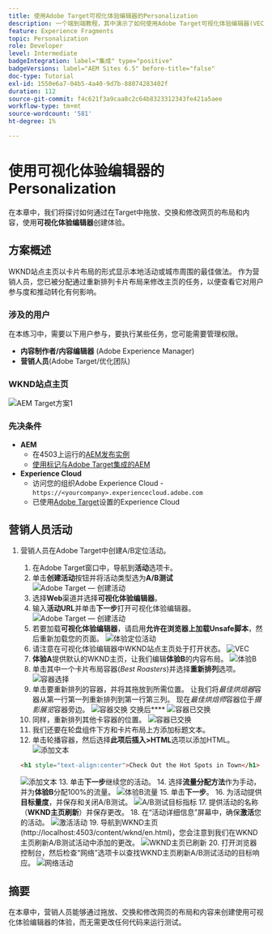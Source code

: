 ```yaml
---
title: 使用Adobe Target可视化体验编辑器的Personalization
description: 一个端到端教程，其中演示了如何使用Adobe Target可视化体验编辑器(VEC)创建和提供个性化体验。
feature: Experience Fragments
topic: Personalization
role: Developer
level: Intermediate
badgeIntegration: label="集成" type="positive"
badgeVersions: label="AEM Sites 6.5" before-title="false"
doc-type: Tutorial
exl-id: 1550e6a7-04b5-4a40-9d7b-88074283402f
duration: 112
source-git-commit: f4c621f3a9caa8c2c64b8323312343fe421a5aee
workflow-type: tm+mt
source-wordcount: '581'
ht-degree: 1%

---
```


# 使用可视化体验编辑器的Personalization

在本章中，我们将探讨如何通过在Target中拖放、交换和修改网页的布局和内容，使用&#x200B;**可视化体验编辑器**&#x200B;创建体验。

## 方案概述

WKND站点主页以卡片布局的形式显示本地活动或城市周围的最佳做法。 作为营销人员，您已被分配通过重新排列卡片布局来修改主页的任务，以便查看它对用户参与度和推动转化有何影响。

### 涉及的用户

在本练习中，需要以下用户参与，要执行某些任务，您可能需要管理权限。

* **内容制作者/内容编辑器** (Adobe Experience Manager)
* **营销人员**(Adobe Target/优化团队)

### WKND站点主页

![AEM Target方案1](assets/personalization-use-case-3/aem-target-use-case-3.png)

### 先决条件

* **AEM**
   * 在4503上运行的[AEM发布实例](./implementation.md#getting-aem)
   * [使用标记与Adobe Target集成的AEM](./using-launch-adobe-io.md#aem-target-using-launch-by-adobe)
* **Experience Cloud**
   * 访问您的组织Adobe Experience Cloud - `https://<yourcompany>.experiencecloud.adobe.com`
   * 已使用[Adobe Target](https://experiencecloud.adobe.com)设置的Experience Cloud

## 营销人员活动

1. 营销人员在Adobe Target中创建A/B定位活动。
   1. 在Adobe Target窗口中，导航到&#x200B;**活动**&#x200B;选项卡。
   2. 单击&#x200B;**创建活动**&#x200B;按钮并将活动类型选为&#x200B;**A/B测试**
      ![Adobe Target — 创建活动](assets/personalization-use-case-2/create-ab-activity.png)
   3. 选择&#x200B;**Web**&#x200B;渠道并选择&#x200B;**可视化体验编辑器**。
   4. 输入&#x200B;**活动URL**&#x200B;并单击&#x200B;**下一步**打开可视化体验编辑器。
      ![Adobe Target — 创建活动](assets/personalization-use-case-2/create-activity-ab-name.png)
   5. 若要加载&#x200B;**可视化体验编辑器**，请启用&#x200B;**允许在浏览器上加载Unsafe脚本**，然后重新加载您的页面。
      ![体验定位活动](assets/personalization-use-case-1/load-unsafe-scripts.png)
   6. 请注意在可视化体验编辑器中WKND站点主页处于打开状态。
      ![VEC](assets/personalization-use-case-2/vec.png)
   7. **体验A**&#x200B;提供默认的WKND主页，让我们编辑&#x200B;**体验B**的内容布局。
      ![体验B](assets/personalization-use-case-3/use-case3-experience-b.png)
   8. 单击其中一个卡片布局容器(*Best Roasters*)并选择&#x200B;**重新排列**选项。
      ![容器选择](assets/personalization-use-case-3/container-selection.png)
   9. 单击要重新排列的容器，并将其拖放到所需位置。 让我们将&#x200B;*最佳烘焙器*&#x200B;容器从第一行第一列重新排列到第一行第三列。 现在&#x200B;*最佳烘焙师*&#x200B;容器位于&#x200B;*摄影展览*容器旁边。
      ![容器交换](assets/personalization-use-case-3/container-swap.png)
      交换后&#x200B;****
      ![容器已交换](assets/personalization-use-case-3/after-swap-1-3.png)
   10. 同样，重新排列其他卡容器的位置。
      ![容器已交换](assets/personalization-use-case-3/after-swap-all.png)
   11. 我们还要在轮盘组件下方和卡片布局上方添加标题文本。
   12. 单击轮播容器，然后选择&#x200B;**此项后插入>HTML**选项以添加HTML。
      ![添加文本](assets/personalization-use-case-3/add-text.png)

      ```html
      <h1 style="text-align:center">Check Out the Hot Spots in Town</h1>
      ```

      ![添加文本](assets/personalization-use-case-3/after-changes.png)
   13. 单击&#x200B;**下一步**&#x200B;继续您的活动。
   14. 选择&#x200B;**流量分配方法**&#x200B;作为手动，并为&#x200B;**体验B**分配100%的流量。
      ![体验B流量](assets/personalization-use-case-2/traffic.png)
   15. 单击&#x200B;**下一步**。
   16. 为活动提供&#x200B;**目标量度**，并保存和关闭A/B测试。
      ![A/B测试目标指标](assets/personalization-use-case-2/goal-metric.png)
   17. 提供活动的名称（**WKND主页刷新**）并保存更改。
   18. 在“活动详细信息”屏幕中，确保&#x200B;**激活**您的活动。
      ![激活活动](assets/personalization-use-case-3/save-activity.png)
   19. 导航到WKND主页(http://localhost:4503/content/wknd/en.html)，您会注意到我们在WKND主页刷新A/B测试活动中添加的更改。
      ![WKND主页已刷新](assets/personalization-use-case-3/activity-result.png)
   20. 打开浏览器控制台，然后检查“网络”选项卡以查找WKND主页刷新A/B测试活动的目标响应。
      ![网络活动](assets/personalization-use-case-3/activity-result.png)

## 摘要

在本章中，营销人员能够通过拖放、交换和修改网页的布局和内容来创建使用可视化体验编辑器的体验，而无需更改任何代码来运行测试。
